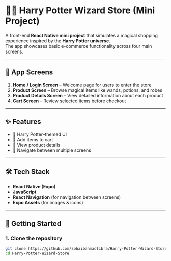 # 🧙‍♂️ Harry Potter Wizard Store (Mini Project)

A front-end **React Native mini project** that simulates a magical shopping experience inspired by the **Harry Potter universe**.  
The app showcases basic e-commerce functionality across four main screens.

---

## 📱 App Screens
1. **Home / Login Screen** – Welcome page for users to enter the store  
2. **Product Screen** – Browse magical items like wands, potions, and robes  
3. **Product Details Screen** – View detailed information about each product  
4. **Cart Screen** – Review selected items before checkout  

---

## ✨ Features
- 🎨 Harry Potter–themed UI  
- 🛒 Add items to cart  
- 📂 View product details  
- 🔄 Navigate between multiple screens  

---

## 🛠️ Tech Stack
- **React Native (Expo)**
- **JavaScript**
- **React Navigation** (for navigation between screens)
- **Expo Assets** (for images & icons)

---

## 🚀 Getting Started

### 1. Clone the repository
```bash
git clone https://github.com/zohaibahmadlibra/Harry-Potter-Wizard-Store.git
cd Harry-Potter-Wizard-Store
